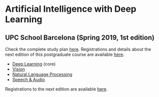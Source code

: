 # Artificial Intelligence with Deep Learning 
## UPC School Barcelona (Spring 2019, 1st edition)

Check the complete study plan [here](README.md). Registrations and details about the next edition of this postgraduate course are available [here](https://www.talent.upc.edu/cat/estudis/formacio/curs/310400/postgrau-artificial-intelligence-deep-learning/).

* [Deep Learning](deeplearning.md) (core)
* [Vision](vision.md) 
* [Natural Language Processing](nlp.md)
* [Speech & Audio](audio.md) 

Registrations to the next edition are available [here](https://www.talent.upc.edu/cat/estudis/formacio/curs/310400/postgrau-artificial-intelligence-deep-learning/).







